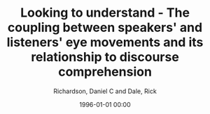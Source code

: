 ---
layout: post
title: Looking to understand - The coupling between speakers' and listeners' eye movements and its relationship to discourse comprehension

date: 1996-01-01 00:00
author: Richardson, Daniel C and Dale, Rick
tags: ["attention","communication","discourse","eye movements","human experimentation","language understanding","perception","psychology","situated cognition"]
journal: Cognitive Science

link: https://doi.org/10.1207/s15516709cog0000_29

year: 2005
---